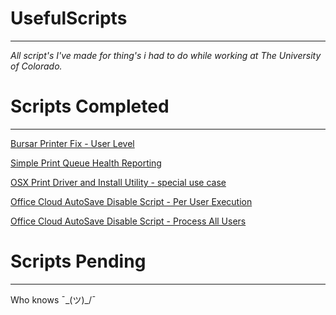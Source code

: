 # UsefulScripts
---
*All script's I've made for thing's i had to do while working at The University of Colorado.*



# Scripts Completed
---

[Bursar Printer Fix - User Level](https://github.com/Crash0v3r1de/PowerShellScripts/blob/master/SCCM_Bursar_Printer_Fix.ps1)

[Simple Print Queue Health Reporting](https://github.com/Crash0v3r1de/PowerShellScripts/blob/master/PrintQueue_SimpleMonitor.ps1)

[OSX Print Driver and Install Utility - special use case](https://github.com/Crash0v3r1de/UsefulScripts/blob/master/printer_add.sh)

[Office Cloud AutoSave Disable Script - Per User Execution](https://github.com/Crash0v3r1de/UsefulScripts/blob/master/O365AutoSave_Disable-PerUser.ps1)

[Office Cloud AutoSave Disable Script - Process All Users](https://github.com/Crash0v3r1de/UsefulScripts/blob/master/O365AutoSave_Disable-AllUsers.ps1)

# Scripts Pending
---
Who knows  ¯\_(ツ)_/¯
